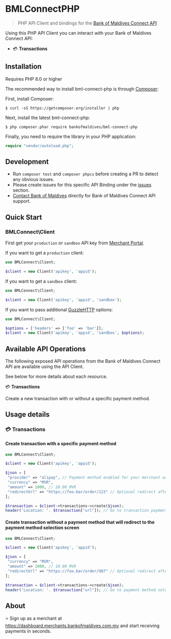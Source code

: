 # BMLConnectPHP

> PHP API Client and bindings for the [Bank of Maldives Connect API](https://github.com/bankofmaldives/bml-connect)

Using this PHP API Client you can interact with your Bank of Maldives Connect API:
- 💳 __Transactions__

## Installation

Requires PHP 8.0 or higher

The recommended way to install bml-connect-php is through [Composer](https://getcomposer.org):

First, install Composer:

```
$ curl -sS https://getcomposer.org/installer | php
```

Next, install the latest bml-connect-php:

```
$ php composer.phar require bankofmaldives/bml-connect-php
```

Finally, you need to require the library in your PHP application:

```php
require "vendor/autoload.php";
```

## Development

- Run `composer test` and `composer phpcs` before creating a PR to detect any obvious issues.
- Please create issues for this specific API Binding under the [issues](https://github.com/bankofmaldives/bml-connect-php/issues) section.
- [Contact Bank of Maldives](https://dashboard.merchants.bankofmaldives.com.mv) directly for Bank of Maldives Connect API support.


## Quick Start
### BMLConnect\Client
First get your `production` or `sandbox` API key from [Merchant Portal](https://dashboard.merchants.bankofmaldives.com.mv).

If you want to get a `production` client:

```php
use BMLConnect\Client;

$client = new Client('apikey', 'appid');
```

If you want to get a `sandbox` client:

```php
use BMLConnect\Client;

$client = new Client('apikey', 'appid', 'sandbox');
```

If you want to pass additional [GuzzleHTTP](https://github.com/guzzle/guzzle) options:

```php
use BMLConnect\Client;

$options = ['headers' => ['foo' => 'bar']];
$client = new Client('apikey', 'appid', 'sandbox', $options);
```

## Available API Operations

The following exposed API operations from the Bank of Maldives Connect API are available using the API Client.

See below for more details about each resource.

💳 __Transactions__

Create a new transaction with or without a specific payment method.

## Usage details

### 💳 Transactions
#### Create transaction with a specific payment method

```php
use BMLConnect\Client;

$client = new Client('apikey', 'appid');

$json = [
 "provider" => "alipay", // Payment method enabled for your merchant account such as bcmc, alipay, card
 "currency" => "MVR",
 "amount" => 1000, // 10.00 MVR
 "redirectUrl" => "https://foo.bar/order/123" // Optional redirect after payment completion
];

$transaction = $client->transactions->create($json);
header('Location: '. $transaction["url"]); // Go to transaction payment page
```

#### Create transaction without a payment method that will redirect to the payment method selection screen

```php
use BMLConnect\Client;

$client = new Client('apikey', 'appid');

$json = [
 "currency" => "MVR",
 "amount" => 1000, // 10.00 MVR
 "redirectUrl" => "https://foo.bar/order/987" // Optional redirect after payment completion
];

$transaction = $client->transactions->create($json);
header('Location: '. $transaction["url"]); // Go to payment method selection screen
```


## About

⭐ Sign up as a merchant at https://dashboard.merchants.bankofmaldives.com.mv and start receiving payments in seconds.
